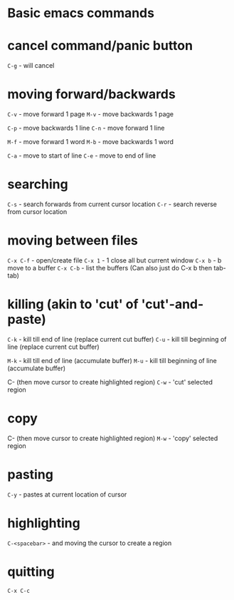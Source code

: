# Basic emacs commands

# cancel command/panic button

`C-g` - will cancel

# moving forward/backwards

`C-v` - move forward 1 page
`M-v` - move backwards 1 page

`C-p` - move backwards 1 line
`C-n` - move forward 1 line

`M-f` - move forward 1 word
`M-b` - move backwards 1 word

`C-a` - move to start of line
`C-e` - move to end of line

# searching

`C-s` - search forwards from current cursor location
`C-r` - search reverse from cursor location

# moving between files

`C-x C-f` - open/create file
`C-x 1` - 1 close all but current window
`C-x b` - b move to a buffer
`C-x C-b` - list the buffers (Can also just do C-x b then tab-tab)

# killing (akin to 'cut' of 'cut'-and-paste)

`C-k` - kill till end of line (replace current cut buffer)
`C-u` - kill till beginning of line (replace current cut buffer)

`M-k` - kill till end of line (accumulate buffer)
`M-u` - kill till beginning of line (accumulate buffer)

C-<spacebar> (then move cursor to create highlighted region)
`C-w` - 'cut' selected region

# copy

C-<spacebar> (then move cursor to create highlighted region)
`M-w` - 'copy' selected region

# pasting

`C-y` - pastes at current location of cursor

# highlighting

`C-<spacebar>` - and moving the cursor to create a region

# quitting

`C-x C-c`
